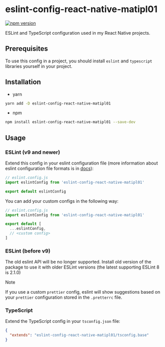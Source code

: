 # eslint-config-react-native-matipl01

[![npm version](https://badge.fury.io/js/eslint-config-react-native-matipl01.svg)](https://badge.fury.io/js/eslint-config-react-native-matipl01)

ESLint and TypeScript configuration used in my React Native projects.

## Prerequisites

To use this config in a project, you should install `eslint` and `typescript` libraries yourself in your project.

## Installation

- yarn

```sh
yarn add -D eslint-config-react-native-matipl01
```

- npm

```sh
npm install eslint-config-react-native-matipl01 --save-dev
```

## Usage

### ESLint (v9 and newer)

Extend this config in your eslint configuration file (more information about eslint configuration file formats is in [docs](https://eslint.org/docs/latest/use/configure/configuration-files#configuration-file-formats)):

```js
// eslint.config.js
import eslintConfig from 'eslint-config-react-native-matipl01'

export default eslintConfig
```

You can add your custom configs in the following way:

```js
// eslint.config.js
import eslintConfig from 'eslint-config-react-native-matipl01'

export default [
  ...eslintConfig,
  // <custom config>
]
```

### ESLint (before v9)

The old eslint API will be no longer supported. Install old version of the package
to use it with older ESLint versions (the latest supporting ESLint 8 is 2.1.0)

> [!NOTE]  
> If you use a custom `prettier` config, eslint will show suggestions based
on your `prettier` configuration stored in the `.pretterrc` file.

### TypeScript

Extend the TypeScript config in your `tsconfig.json` file:

```json
{
  "extends": "eslint-config-react-native-matipl01/tsconfig.base"
}
```
